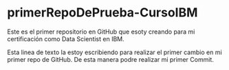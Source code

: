 # primerRepoDePrueba-CursoIBM
Este es el primer repositorio en GitHub que esoty creando para mi certificación como Data Scientist en IBM.

Esta linea de texto la estoy escribiendo para realizar el primer cambio en mi primer repo de GitHub. De esta manera podre realizar mi primer Commit.
